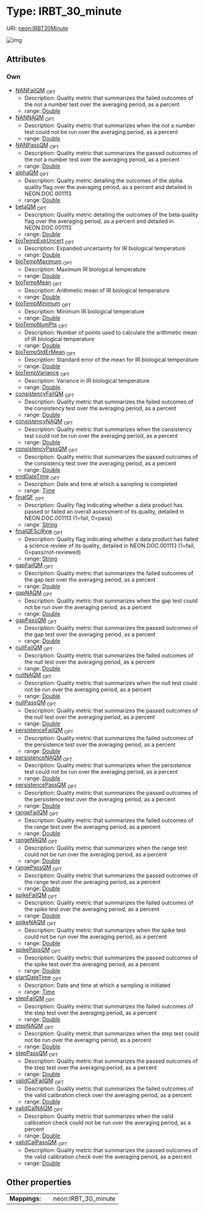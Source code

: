 
# Type: IRBT_30_minute




URI: [neon:IRBT30Minute](https://data.neonscience.org/IRBT30Minute)


![img](http://yuml.me/diagram/nofunky;dir:TB/class/[IRBT30Minute&#124;rangeFailQM:double%20%3F;rangePassQM:double%20%3F;rangeNAQM:double%20%3F;persistenceFailQM:double%20%3F;persistencePassQM:double%20%3F;persistenceNAQM:double%20%3F;stepFailQM:double%20%3F;stepPassQM:double%20%3F;stepNAQM:double%20%3F;nullFailQM:double%20%3F;nullPassQM:double%20%3F;nullNAQM:double%20%3F;gapFailQM:double%20%3F;gapPassQM:double%20%3F;gapNAQM:double%20%3F;spikeFailQM:double%20%3F;spikePassQM:double%20%3F;spikeNAQM:double%20%3F;consistencyFailQM:double%20%3F;consistencyPassQM:double%20%3F;consistencyNAQM:double%20%3F;alphaQM:double%20%3F;betaQM:double%20%3F;finalQF:string%20%3F;bioTempMean:double%20%3F;bioTempMinimum:double%20%3F;bioTempMaximum:double%20%3F;bioTempVariance:double%20%3F;bioTempNumPts:double%20%3F;bioTempExpUncert:double%20%3F;bioTempStdErMean:double%20%3F;NANFailQM:double%20%3F;NANPassQM:double%20%3F;NANNAQM:double%20%3F;startDateTime:time%20%3F;endDateTime:time%20%3F;validCalFailQM:double%20%3F;validCalNAQM:double%20%3F;validCalPassQM:double%20%3F;finalQFSciRvw:string%20%3F])

## Attributes


### Own

 * [NANFailQM](NANFailQM.md)  <sub>OPT</sub>
    * Description: Quality metric that summarizes the failed outcomes of the not a number test over the averaging period, as a percent
    * range: [Double](types/Double.md)
 * [NANNAQM](NANNAQM.md)  <sub>OPT</sub>
    * Description: Quality metric that summarizes when the not a number test could not be run over the averaging period, as a percent
    * range: [Double](types/Double.md)
 * [NANPassQM](NANPassQM.md)  <sub>OPT</sub>
    * Description: Quality metric that summarizes the passed outcomes of the not a number test over the averaging period, as a percent
    * range: [Double](types/Double.md)
 * [alphaQM](alphaQM.md)  <sub>OPT</sub>
    * Description: Quality metric detailing the outcomes of the alpha quality flag over the averaging period, as a percent and detailed in NEON.DOC.001113
    * range: [Double](types/Double.md)
 * [betaQM](betaQM.md)  <sub>OPT</sub>
    * Description: Quality metric detailing the outcomes of the beta quality flag over the averaging period, as a percent and detailed in NEON.DOC.001113
    * range: [Double](types/Double.md)
 * [bioTempExpUncert](bioTempExpUncert.md)  <sub>OPT</sub>
    * Description: Expanded uncertainty for IR biological temperature
    * range: [Double](types/Double.md)
 * [bioTempMaximum](bioTempMaximum.md)  <sub>OPT</sub>
    * Description: Maximum IR biological temperature
    * range: [Double](types/Double.md)
 * [bioTempMean](bioTempMean.md)  <sub>OPT</sub>
    * Description: Arithmetic mean of IR biological temperature
    * range: [Double](types/Double.md)
 * [bioTempMinimum](bioTempMinimum.md)  <sub>OPT</sub>
    * Description: Minimum IR biological temperature
    * range: [Double](types/Double.md)
 * [bioTempNumPts](bioTempNumPts.md)  <sub>OPT</sub>
    * Description: Number of points used to calculate the arithmetic mean of IR biological temperature
    * range: [Double](types/Double.md)
 * [bioTempStdErMean](bioTempStdErMean.md)  <sub>OPT</sub>
    * Description: Standard error of the mean for IR biological temperature
    * range: [Double](types/Double.md)
 * [bioTempVariance](bioTempVariance.md)  <sub>OPT</sub>
    * Description: Variance in IR biological temperature
    * range: [Double](types/Double.md)
 * [consistencyFailQM](consistencyFailQM.md)  <sub>OPT</sub>
    * Description: Quality metric that summarizes the failed outcomes of the consistency test over the averaging period, as a percent
    * range: [Double](types/Double.md)
 * [consistencyNAQM](consistencyNAQM.md)  <sub>OPT</sub>
    * Description: Quality metric that summarizes when the consistency test could not be run over the averaging period, as a percent
    * range: [Double](types/Double.md)
 * [consistencyPassQM](consistencyPassQM.md)  <sub>OPT</sub>
    * Description: Quality metric that summarizes the passed outcomes of the consistency test over the averaging period, as a percent
    * range: [Double](types/Double.md)
 * [endDateTime](endDateTime.md)  <sub>OPT</sub>
    * Description: Date and time at which a sampling is completed
    * range: [Time](types/Time.md)
 * [finalQF](finalQF.md)  <sub>OPT</sub>
    * Description: Quality flag indicating whether a data product has passed or failed an overall assessment of its quality, detailed in NEON.DOC.001113 (1=fail, 0=pass)
    * range: [String](types/String.md)
 * [finalQFSciRvw](finalQFSciRvw.md)  <sub>OPT</sub>
    * Description: Quality flag indicating whether a data product has failed a science review of its quality, detailed in NEON.DOC.001113 (1=fail, 0=pass/not-reviewed)
    * range: [String](types/String.md)
 * [gapFailQM](gapFailQM.md)  <sub>OPT</sub>
    * Description: Quality metric that summarizes the failed outcomes of the gap test over the averaging period, as a percent
    * range: [Double](types/Double.md)
 * [gapNAQM](gapNAQM.md)  <sub>OPT</sub>
    * Description: Quality metric that summarizes when the gap test could not be run over the averaging period, as a percent
    * range: [Double](types/Double.md)
 * [gapPassQM](gapPassQM.md)  <sub>OPT</sub>
    * Description: Quality metric that summarizes the passed outcomes of the gap test over the averaging period, as a percent
    * range: [Double](types/Double.md)
 * [nullFailQM](nullFailQM.md)  <sub>OPT</sub>
    * Description: Quality metric that summarizes the failed outcomes of the null test over the averaging period, as a percent
    * range: [Double](types/Double.md)
 * [nullNAQM](nullNAQM.md)  <sub>OPT</sub>
    * Description: Quality metric that summarizes when the null test could not be run over the averaging period, as a percent
    * range: [Double](types/Double.md)
 * [nullPassQM](nullPassQM.md)  <sub>OPT</sub>
    * Description: Quality metric that summarizes the passed outcomes of the null test over the averaging period, as a percent
    * range: [Double](types/Double.md)
 * [persistenceFailQM](persistenceFailQM.md)  <sub>OPT</sub>
    * Description: Quality metric that summarizes  the failed outcomes of the persistence test over the averaging period, as a percent
    * range: [Double](types/Double.md)
 * [persistenceNAQM](persistenceNAQM.md)  <sub>OPT</sub>
    * Description: Quality metric that summarizes when the persistence test could not be run over the averaging period, as a percent
    * range: [Double](types/Double.md)
 * [persistencePassQM](persistencePassQM.md)  <sub>OPT</sub>
    * Description: Quality metric that summarizes the passed outcomes of the persistence test over the averaging period, as a percent
    * range: [Double](types/Double.md)
 * [rangeFailQM](rangeFailQM.md)  <sub>OPT</sub>
    * Description: Quality metric that summarizes the failed outcomes of the range test over the averaging period, as a percent
    * range: [Double](types/Double.md)
 * [rangeNAQM](rangeNAQM.md)  <sub>OPT</sub>
    * Description: Quality metric that summarizes when the range test could not be run over the averaging period, as a percent
    * range: [Double](types/Double.md)
 * [rangePassQM](rangePassQM.md)  <sub>OPT</sub>
    * Description: Quality metric that summarizes the passed outcomes of the range test over the averaging period, as a percent
    * range: [Double](types/Double.md)
 * [spikeFailQM](spikeFailQM.md)  <sub>OPT</sub>
    * Description: Quality metric that summarizes the failed outcomes of the spike test over the averaging period, as a percent
    * range: [Double](types/Double.md)
 * [spikeNAQM](spikeNAQM.md)  <sub>OPT</sub>
    * Description: Quality metric that summarizes when the spike test could not be run over the averaging period, as a percent
    * range: [Double](types/Double.md)
 * [spikePassQM](spikePassQM.md)  <sub>OPT</sub>
    * Description: Quality metric that summarizes the passed outcomes of the spike test over the averaging period, as a percent
    * range: [Double](types/Double.md)
 * [startDateTime](startDateTime.md)  <sub>OPT</sub>
    * Description: Date and time at which a sampling is initiated
    * range: [Time](types/Time.md)
 * [stepFailQM](stepFailQM.md)  <sub>OPT</sub>
    * Description: Quality metric that summarizes the failed outcomes of the step test over the averaging period, as a percent
    * range: [Double](types/Double.md)
 * [stepNAQM](stepNAQM.md)  <sub>OPT</sub>
    * Description: Quality metric that summarizes when the step test could not be run over the averaging period, as a percent
    * range: [Double](types/Double.md)
 * [stepPassQM](stepPassQM.md)  <sub>OPT</sub>
    * Description: Quality metric that summarizes the passed outcomes of the step test over the averaging period, as a percent
    * range: [Double](types/Double.md)
 * [validCalFailQM](validCalFailQM.md)  <sub>OPT</sub>
    * Description: Quality metric that summarizes the failed outcomes of the valid calibration check over the averaging period, as a percent
    * range: [Double](types/Double.md)
 * [validCalNAQM](validCalNAQM.md)  <sub>OPT</sub>
    * Description: Quality metric that summarizes when the valid calibration check could not be run over the averaging period, as a percent
    * range: [Double](types/Double.md)
 * [validCalPassQM](validCalPassQM.md)  <sub>OPT</sub>
    * Description: Quality metric that summarizes the passed outcomes of the valid calibration check over the averaging period, as a percent
    * range: [Double](types/Double.md)

## Other properties

|  |  |  |
| --- | --- | --- |
| **Mappings:** | | neon:IRBT_30_minute |

